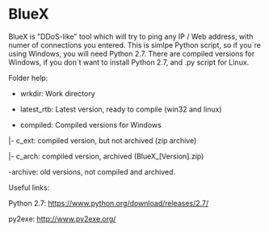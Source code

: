 # BlueX

BlueX is "DDoS-like" tool which will try to ping any IP / Web address, with numer of connections you entered.
This is simlpe Python script, so if you´re using Windows, you will need Python 2.7.
There are compiled versions for Windows, if you don´t want to install Python 2.7, and .py script for Linux.

Folder help:
- wrkdir: Work directory

- latest_rtb: Latest version, ready to compile (win32 and linux)

- compiled: Compiled versions for Windows

 |- c_ext: compiled version, but not archived (zip archive)
 
 |- c_arch: compiled version, archived (BlueX_[Version].zip)
 
-archive: old versions, not compiled and archived.


Useful links:

Python 2.7: https://www.python.org/download/releases/2.7/

py2exe: http://www.py2exe.org/
